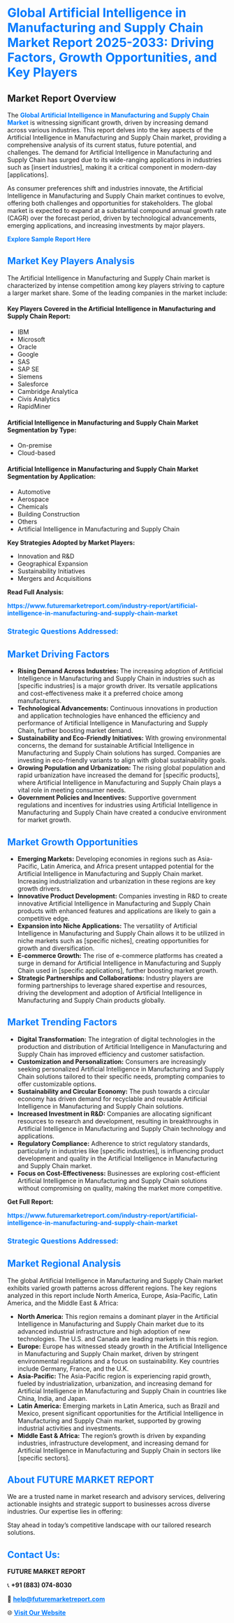 <h1 style="color: #007BFF;">Global Artificial Intelligence in Manufacturing and Supply Chain Market Report 2025-2033: Driving Factors, Growth Opportunities, and Key Players</h1>

<section id="overview">
<h2>Market Report Overview</h2>
<p>The <a href="https://www.futuremarketreport.com/industry-report/artificial-intelligence-in-manufacturing-and-supply-chain-market" style="color: #007BFF; text-decoration: none;"><strong>Global Artificial Intelligence in Manufacturing and Supply Chain Market</strong></a> is witnessing significant growth, driven by increasing demand across various industries. This report delves into the key aspects of the Artificial Intelligence in Manufacturing and Supply Chain market, providing a comprehensive analysis of its current status, future potential, and challenges. The demand for Artificial Intelligence in Manufacturing and Supply Chain has surged due to its wide-ranging applications in industries such as [insert industries], making it a critical component in modern-day [applications].</p>
<p>As consumer preferences shift and industries innovate, the Artificial Intelligence in Manufacturing and Supply Chain market continues to evolve, offering both challenges and opportunities for stakeholders. The global market is expected to expand at a substantial compound annual growth rate (CAGR) over the forecast period, driven by technological advancements, emerging applications, and increasing investments by major players.</p>
</section>

<section id="overview">
<p><a href="https://www.futuremarketreport.com/request-sample/reportId=120452" style="color: #007BFF; text-decoration: none;"><strong>Explore Sample Report Here</strong></a></p>
</section>

<section id="key-players">
<h2 style="color: #007BFF;">Market Key Players Analysis</h2>
<p>The Artificial Intelligence in Manufacturing and Supply Chain market is characterized by intense competition among key players striving to capture a larger market share. Some of the leading companies in the market include:</p>
<h4>Key Players Covered in the Artificial Intelligence in Manufacturing and Supply Chain Report:</h4>
<ul><li>IBM</li><li>Microsoft</li><li>Oracle</li><li>Google</li><li>SAS</li><li>SAP SE</li><li>Siemens</li><li>Salesforce</li><li>Cambridge Analytica</li><li>Civis Analytics</li><li>RapidMiner</li></ul>
<h4>Artificial Intelligence in Manufacturing and Supply Chain Market Segmentation by Type:</h4>
<ul><li>On-premise</li><li>Cloud-based</li></ul>

<h4>Artificial Intelligence in Manufacturing and Supply Chain Market Segmentation by Application:</h4>
<ul><li>Automotive</li><li>Aerospace</li><li>Chemicals</li><li>Building Construction</li><li>Others</li><li>Artificial Intelligence in Manufacturing and Supply Chain</li></ul>
<p><strong>Key Strategies Adopted by Market Players:</strong></p>
<ul>
<li>Innovation and R&D</li>
<li>Geographical Expansion</li>
<li>Sustainability Initiatives</li>
<li>Mergers and Acquisitions</li>
</ul>
</section>

<section>
<p><strong>Read Full Analysis: </strong></p><a href="https://www.futuremarketreport.com/industry-report/artificial-intelligence-in-manufacturing-and-supply-chain-market" style="color: #007BFF; text-decoration: none;"><strong>https://www.futuremarketreport.com/industry-report/artificial-intelligence-in-manufacturing-and-supply-chain-market</strong></a>
<h3 style="color: #007BFF;">Strategic Questions Addressed:</h3>
</section>

<section id="driving-factors">
<h2 style="color: #007BFF;">Market Driving Factors</h2>
<ul>
<li><strong>Rising Demand Across Industries:</strong> The increasing adoption of Artificial Intelligence in Manufacturing and Supply Chain in industries such as [specific industries] is a major growth driver. Its versatile applications and cost-effectiveness make it a preferred choice among manufacturers.</li>
<li><strong>Technological Advancements:</strong> Continuous innovations in production and application technologies have enhanced the efficiency and performance of Artificial Intelligence in Manufacturing and Supply Chain, further boosting market demand.</li>
<li><strong>Sustainability and Eco-Friendly Initiatives:</strong> With growing environmental concerns, the demand for sustainable Artificial Intelligence in Manufacturing and Supply Chain solutions has surged. Companies are investing in eco-friendly variants to align with global sustainability goals.</li>
<li><strong>Growing Population and Urbanization:</strong> The rising global population and rapid urbanization have increased the demand for [specific products], where Artificial Intelligence in Manufacturing and Supply Chain plays a vital role in meeting consumer needs.</li>
<li><strong>Government Policies and Incentives:</strong> Supportive government regulations and incentives for industries using Artificial Intelligence in Manufacturing and Supply Chain have created a conducive environment for market growth.</li>
</ul>
</section>

<section id="growth-opportunities">
<h2 style="color: #007BFF;">Market Growth Opportunities</h2>
<ul>
<li><strong>Emerging Markets:</strong> Developing economies in regions such as Asia-Pacific, Latin America, and Africa present untapped potential for the Artificial Intelligence in Manufacturing and Supply Chain market. Increasing industrialization and urbanization in these regions are key growth drivers.</li>
<li><strong>Innovative Product Development:</strong> Companies investing in R&D to create innovative Artificial Intelligence in Manufacturing and Supply Chain products with enhanced features and applications are likely to gain a competitive edge.</li>
<li><strong>Expansion into Niche Applications:</strong> The versatility of Artificial Intelligence in Manufacturing and Supply Chain allows it to be utilized in niche markets such as [specific niches], creating opportunities for growth and diversification.</li>
<li><strong>E-commerce Growth:</strong> The rise of e-commerce platforms has created a surge in demand for Artificial Intelligence in Manufacturing and Supply Chain used in [specific applications], further boosting market growth.</li>
<li><strong>Strategic Partnerships and Collaborations:</strong> Industry players are forming partnerships to leverage shared expertise and resources, driving the development and adoption of Artificial Intelligence in Manufacturing and Supply Chain products globally.</li>
</ul>
</section>

<section id="trending-factors">
<h2 style="color: #007BFF;">Market Trending Factors</h2>
<ul>
<li><strong>Digital Transformation:</strong> The integration of digital technologies in the production and distribution of Artificial Intelligence in Manufacturing and Supply Chain has improved efficiency and customer satisfaction.</li>
<li><strong>Customization and Personalization:</strong> Consumers are increasingly seeking personalized Artificial Intelligence in Manufacturing and Supply Chain solutions tailored to their specific needs, prompting companies to offer customizable options.</li>
<li><strong>Sustainability and Circular Economy:</strong> The push towards a circular economy has driven demand for recyclable and reusable Artificial Intelligence in Manufacturing and Supply Chain solutions.</li>
<li><strong>Increased Investment in R&D:</strong> Companies are allocating significant resources to research and development, resulting in breakthroughs in Artificial Intelligence in Manufacturing and Supply Chain technology and applications.</li>
<li><strong>Regulatory Compliance:</strong> Adherence to strict regulatory standards, particularly in industries like [specific industries], is influencing product development and quality in the Artificial Intelligence in Manufacturing and Supply Chain market.</li>
<li><strong>Focus on Cost-Effectiveness:</strong> Businesses are exploring cost-efficient Artificial Intelligence in Manufacturing and Supply Chain solutions without compromising on quality, making the market more competitive.</li>
</ul>
</section>

<section>
<p><strong>Get Full Report: </strong></p><a href="https://www.futuremarketreport.com/industry-report/artificial-intelligence-in-manufacturing-and-supply-chain-market" style="color: #007BFF; text-decoration: none;"><strong>https://www.futuremarketreport.com/industry-report/artificial-intelligence-in-manufacturing-and-supply-chain-market</strong></a>
<h3 style="color: #007BFF;">Strategic Questions Addressed:</h3>
</section>


<section id="regional-analysis">
<h2 style="color: #007BFF;">Market Regional Analysis</h2>
<p>The global Artificial Intelligence in Manufacturing and Supply Chain market exhibits varied growth patterns across different regions. The key regions analyzed in this report include North America, Europe, Asia-Pacific, Latin America, and the Middle East & Africa:</p>
<ul>
<li><strong>North America:</strong> This region remains a dominant player in the Artificial Intelligence in Manufacturing and Supply Chain market due to its advanced industrial infrastructure and high adoption of new technologies. The U.S. and Canada are leading markets in this region.</li>
<li><strong>Europe:</strong> Europe has witnessed steady growth in the Artificial Intelligence in Manufacturing and Supply Chain market, driven by stringent environmental regulations and a focus on sustainability. Key countries include Germany, France, and the U.K.</li>
<li><strong>Asia-Pacific:</strong> The Asia-Pacific region is experiencing rapid growth, fueled by industrialization, urbanization, and increasing demand for Artificial Intelligence in Manufacturing and Supply Chain in countries like China, India, and Japan.</li>
<li><strong>Latin America:</strong> Emerging markets in Latin America, such as Brazil and Mexico, present significant opportunities for the Artificial Intelligence in Manufacturing and Supply Chain market, supported by growing industrial activities and investments.</li>
<li><strong>Middle East & Africa:</strong> The region’s growth is driven by expanding industries, infrastructure development, and increasing demand for Artificial Intelligence in Manufacturing and Supply Chain in sectors like [specific sectors].</li>
</ul>
</section>

<footer>
<h2 style="color: #007BFF;">About FUTURE MARKET REPORT</h2>
<p>We are a trusted name in market research and advisory services, delivering actionable insights and strategic support to businesses across diverse industries. Our expertise lies in offering:</p>

<p>Stay ahead in today’s competitive landscape with our tailored research solutions.</p>

<h2 style="color: #007BFF;">Contact Us:</h2>
<p><strong>FUTURE MARKET REPORT</strong></p>
<p>📞 <strong>+91 (883) 074-8030</strong></p>
<p>📧 <strong><a href="mailto:help@futuremarketreport.com" style="color: #007BFF;">help@futuremarketreport.com</a></strong></p>
<p>🌐 <strong><a href="https://www.futuremarketreport.com/" style="color: #007BFF;">Visit Our Website</a></strong></p>
</footer>
